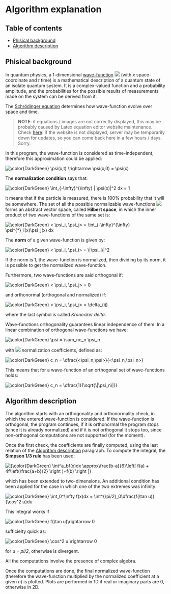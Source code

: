 # Algorithm explanation

## Table of contents

- [Phisical background](#phisical-background)
- [Algorithm description](#algorithm-description)

## Phisical background

In quantum physics, a 1-dimensional [wave-function](https://en.wikipedia.org/wiki/Wave_function) <img src="https://render.githubusercontent.com/render/math?math=\color{green}{\psi_n(x, t)}"> (with *x* space-coordinate and *t* time) is a mathematical description of a quantum state of an isolate quantum system. It is a complex-valued function and a probability amplitude, and the probabilities for the possible results of measurements made on the system can be derived from it.

The [Schrödinger equation](https://users.aber.ac.uk/ruw/teach/327/hatom.php) determines how wave-function evolve over space and time.

> **NOTE**: if equations / images are not correctly displayed, this may be probably caused by Latex equation editor website maintenance. Check [here](https://latex.codecogs.com/): if the website is not displayed, server may be temporarily down for updates, so you can come back here in a few hours / days. Sorry.

In this program, the wave-function is considered as time-independent, therefore this approximation could be applied:

<img src="https://latex.codecogs.com/svg.image?\color{DarkGreen}&space;\psi(x,t)&space;\rightarrow&space;\psi(x,0)&space;=&space;\psi(x)" title="\color{DarkGreen} \psi(x,t) \rightarrow \psi(x,0) = \psi(x)" />

The **normalization condition** says that:

<img src="https://latex.codecogs.com/svg.image?\color{DarkGreen}&space;\int_{-\infty}^{\infty}&space;|&space;\psi(x)|^2&space;dx&space;=&space;1" title="\color{DarkGreen} \int_{-\infty}^{\infty} | \psi(x)|^2 dx = 1" />

it means that if the particle is measured, there is 100% probability that it will be somewhere. The set of all the possible normalizable wave-functions <img src="https://render.githubusercontent.com/render/math?math=\color{green}{\psi_n(x)}"> forms an abstract vector space, called **Hilbert space**, in which the inner product of two wave-functions of the same set is:

<img src="https://latex.codecogs.com/svg.image?\color{DarkGreen}&space;<&space;\psi_i,&space;\psi_j>&space;=&space;\int_{-\infty}^{\infty}&space;\psi^{*}_i(x)\psi_j(x)&space;dx" title="\color{DarkGreen} < \psi_i, \psi_j> = \int_{-\infty}^{\infty} \psi^{*}_i(x)\psi_j(x) dx" />

The **norm** of a given wave-function is given by:

<img src="https://latex.codecogs.com/svg.image?\color{DarkGreen}&space;<&space;\psi_i,&space;\psi_i>&space;=&space;\|\psi_i\|^2" title="\color{DarkGreen} < \psi_i, \psi_i> = \|\psi_i\|^2" />

If the norm is 1, the wave-function is normalized, then dividing by its norm, it is possible to get the normalized wave-function.

Furthermore, two wave-functions are said orthogonal if:

<img src="https://latex.codecogs.com/svg.image?\color{DarkGreen}&space;<&space;\psi_i,&space;\psi_j>&space;=&space;0" title="\color{DarkGreen} < \psi_i, \psi_j> = 0" />

and orthonormal (orthogonal and normalized) if: 

<img src="https://latex.codecogs.com/svg.image?\color{DarkGreen}&space;<&space;\psi_i,&space;\psi_j>&space;=&space;\delta_{ij}" title="\color{DarkGreen} < \psi_i, \psi_j> = \delta_{ij}" />

where the last symbol is called *Kronecker delta*.

Wave-functions orthogonality guarantees linear independence of them. In a linear combination of orthogonal wave-functions we have:

<img src="https://latex.codecogs.com/svg.image?\color{DarkGreen}&space;\psi&space;=&space;\sum_nc_n&space;\psi_n" title="\color{DarkGreen} \psi = \sum_nc_n \psi_n" />

with <img src="https://render.githubusercontent.com/render/math?math=\color{green}{c_n}"> normalization coefficients, defined as:

<img src="https://latex.codecogs.com/svg.image?\color{DarkGreen}&space;c_n&space;=&space;\dfrac{<\psi_n,\psi>}{<\psi_n,\psi_n>}" title="\color{DarkGreen} c_n = \dfrac{<\psi_n,\psi>}{<\psi_n,\psi_n>}" />

This means that for a wave-function of an orthogonal set of wave-functions holds:

<img src="https://latex.codecogs.com/svg.image?\color{DarkGreen}&space;c_n&space;=&space;\dfrac{1}{\sqrt{\|\psi_n\|}}" title="\color{DarkGreen} c_n = \dfrac{1}{\sqrt{\|\psi_n\|}}" />

## Algorithm description

The algorithm starts with an orthogonality and orthonormality check, in which the entered wave-function is considered. If the wave-function is orthogonal, the program continues, if it is orthonormal the program stops (since it is already normalized) and if it is not orthogonal it stops too, since non-orthogonal computations are not supported (for the moment).

Once the first check, the coefficients are finally computed, using the last relation of the [Algorithm description](#algorithm-description) paragraph. To compute the integral, the **Simpson 1/3 rule** has been used:

<img src="https://latex.codecogs.com/svg.image?{\color{DarkGreen}&space;\int^a_bf(x)dx&space;\approx\frac{b-a}{6}\left[&space;f(a)&space;&plus;&space;4f\left(\frac{a&plus;b}{2}&space;\right&space;)&plus;f(b)&space;\right&space;]}" title="{\color{DarkGreen} \int^a_bf(x)dx \approx\frac{b-a}{6}\left[ f(a) + 4f\left(\frac{a+b}{2} \right )+f(b) \right ]}" />

which has been extended to two-dimensions. An additional condition has been applied for the case in which one of the two extremes was infinity:

<img src="https://latex.codecogs.com/svg.image?\color{DarkGreen}&space;\int_{-\infty}^\infty&space;f(x)dx&space;=&space;\int^{\pi}_0\dfrac{f(\tan&space;u)}{\cos^2&space;u}du" title="\color{DarkGreen} \int_0^\infty f(x)dx = \int^{\pi/2}_0\dfrac{f(\tan u)}{\cos^2 u}du" />

This integral works if

<img src="https://latex.codecogs.com/svg.image?\color{DarkGreen}&space;f(\tan&space;u)\rightarrow&space;0" title="\color{DarkGreen} f(\tan u)\rightarrow 0" />

sufficielty quick as:

<img src="https://latex.codecogs.com/svg.image?\color{DarkGreen}&space;\cos^2&space;u&space;\rightarrow&space;0" title="\color{DarkGreen} \cos^2 u \rightarrow 0" />

for *u = pi/2*, otherwise is divergent.

All the computations involve the presence of complex algebra.

Once the computations are done, the final normalized wave-function (therefore the wave-function multiplied by the normalized coefficient at a given *n*) is plotted. Plots are performed in 1D if real or imaginary parts are 0, otherwise in 2D.
